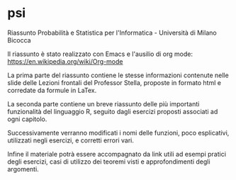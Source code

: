 # psi
Riassunto Probabilità e Statistica per l'Informatica - Università di Milano Bicocca

Il riassunto è stato realizzato con Emacs e l'ausilio di org mode: https://en.wikipedia.org/wiki/Org-mode

La prima parte del riassunto contiene le stesse informazioni contenute nelle slide delle Lezioni frontali del Professor Stella,
proposte in formato html e corredate da formule in LaTex.

La seconda parte contiene un breve riassunto delle più importanti funzionalità del linguaggio R, seguito dagli esercizi
proposti associati ad ogni capitolo.

Successivamente verranno modificati i nomi delle funzioni, poco esplicativi, utilizzati negli esercizi, e corretti errori vari.

Infine il materiale potrà essere accompagnato da link utili ad esempi pratici degli esercizi, casi di utilizzo dei teoremi visti
e approfondimenti degli argomenti.
